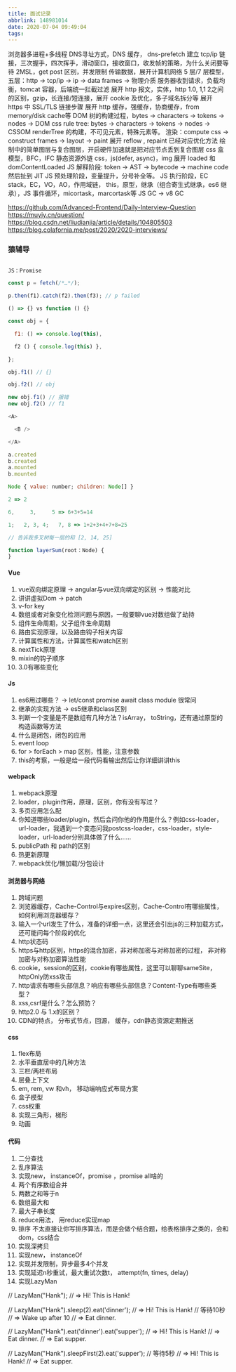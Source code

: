 ```yaml
---
title: 面试记录
abbrlink: 148981014
date: 2020-07-04 09:49:04
tags:
---
```


浏览器多进程+多线程
DNS寻址方式，DNS 缓存， dns-prefetch
建立 tcp/ip 链接，三次握手，四次挥手，滑动窗口，接收窗口，收发帧的策略，为什么关闭要等待 2MSL，get post 区别，并发限制
传输数据，展开计算机网络 5 层/7 层模型，五层：http -> tcp/ip -> ip -> data frames -> 物理介质
服务器收到请求，负载均衡，tomcat 容器，后端统一拦截过滤
展开 http 报文，实体，http 1.0, 1,1 2之间的区别，gzip，长连接/短连接，展开 cookie 及优化，多子域名拆分等
展开 https 中 SSL/TLS 链接步骤
展开 http 缓存，强缓存，协商缓存，from memory/disk cache等
DOM 树的构建过程，bytes -> characters -> tokens -> nodes -> DOM
css rule tree: bytes -> characters -> tokens -> nodes -> CSSOM
renderTree 的构建，不可见元素，特殊元素等。
渲染：compute css -> construct frames -> layout -> paint
展开 reflow , repaint 已经对应优化方法
绘制中的简单图层与复合图层，开启硬件加速就是把对应节点丢到复合图层
css 盒模型，BFC，IFC
静态资源外链 css，js(defer, async)，img
展开 loaded 和 domContentLoaded
JS 解释阶段: token -> AST -> bytecode -> machine code 然后扯到 JIT
JS 预处理阶段，变量提升，分号补全等。
JS 执行阶段，EC stack，EC，VO，AO，作用域链， this，原型，继承（组合寄生式继承，es6 继承），JS 事件循环，micortask，marcortask等
JS GC -> v8 GC


https://github.com/Advanced-Frontend/Daily-Interview-Question
https://muyiy.cn/question/
https://blog.csdn.net/liudianjia/article/details/104805503
https://blog.colafornia.me/post/2020/2020-interviews/

### 猿辅导

<!-- more -->

```js

JS：Promise 

const p = fetch(/*…*/);

p.then(f1).catch(f2).then(f3); // p failed

() => {} vs function () {}

const obj = {‏‎ ‎

  f1:‏‎ ‎() => console.log(this),

  f2‏‎ ‎() { console.log(this) },

};

obj.f1() // {}

obj.f2() // obj

new obj.f1() // 报错
new obj.f2() // f1

<A>

  <B />

</A>

a.created
b.created
a.mounted
b.mounted

Node { value: number; children: Node[] }

2 => 2

6,     3,     5 => 6+3+5=14

1;   2, 3, 4;   7, 8 => 1+2+3+4+7+8=25

// 告诉我多叉树每一层的和 [2, 14, 25]

function layerSum(root：Node) {
}


```


#### Vue

1. vue双向绑定原理 -> angular与vue双向绑定的区别 -> 性能对比
2. 讲讲虚拟Dom -> patch 
3. v-for key 
4. 数组或者对象变化检测问题与原因，一般要聊vue对数组做了劫持
5. 组件生命周期，父子组件生命周期
6. 路由实现原理，以及路由钩子相关内容
7. 计算属性和方法，计算属性和watch区别
8. nextTick原理
9. mixin的钩子顺序
10. 3.0有哪些变化

#### Js

1. es6用过哪些？ -> let/const  promise  await class module 很常问
2. 继承的实现方法 -> es5继承和class区别
3. 判断一个变量是不是数组有几种方法？isArray， toString，还有通过原型的构造函数等方法
4. 什么是闭包，闭包的应用
5. event loop
6. for > forEach > map  区别，性能，注意参数
7. this的考察，一般是给一段代码看输出然后让你详细讲讲this

#### webpack

1. webpack原理
2. loader，plugin作用，原理，区别，你有没有写过？
3. 多页应用怎么配
4. 你知道哪些loader/plugin，然后会问你他的作用是什么？例如css-loader，url-loader，我遇到一个变态问我postcss-loader，css-loader，style-loader，url-loader分别具体做了什么……
5. publicPath 和 path的区别
6. 热更新原理
7. webpack优化/懒加载/分包设计

#### 浏览器与网络

1. 跨域问题
2. 浏览器缓存，Cache-Control与expires区别，Cache-Control有哪些属性， 如何利用浏览器缓存？
3. 输入一个url发生了什么，准备的详细一点，这里还会引出js的三种加载方式，还可能问每个阶段的优化
4. http状态码
5. https与http区别，https的混合加密，非对称加密与对称加密的过程， 非对称加密与对称加密算法性能
6. cookie，session的区别，cookie有哪些属性，这里可以聊聊sameSite，httpOnly防xss攻击
7. http请求有哪些头部信息？响应有哪些头部信息？Content-Type有哪些类型？
8. xss,csrf是什么？怎么预防？
9. http2.0 与 1.x的区别？
10. CDN的特点， 分布式节点，回源， 缓存，cdn静态资源定期推送

#### css

1. flex布局
2. 水平垂直居中的几种方法
3. 三栏/两栏布局
4. 层叠上下文
5. em, rem, vw 和vh， 移动端响应式布局方案
6. 盒子模型
7. css权重
8. 实现三角形，梯形
9. 动画

#### 代码

1. 二分查找
2. 乱序算法
3. 实现new， instanceOf，promise ，promise all啥的
4. 两个有序数组合并
5. 两数之和等于n
6. 数组最大和
7. 最大子串长度
8. reduce用法， 用reduce实现map
9. 排序 不太直接让你写排序算法，而是会做个结合题，给表格排序之类的，会和dom，css结合
10. 实现深拷贝
11. 实现new， instanceOf
12. 实现并发限制，异步最多4个并发
13. 实现延迟n秒重试，最大重试次数t， attempt(fn, times, delay)
14. 实现LazyMan

// LazyMan("Hank"); 
// => Hi! This is Hank!

// LazyMan("Hank").sleep(2).eat('dinner');
// => Hi! This is Hank!
// 等待10秒
// => Wake up after 10
// => Eat dinner.

// LazyMan("Hank").eat('dinner').eat('supper');
// => Hi! This is Hank!
// => Eat dinner.
// => Eat supper.

// LazyMan("Hank").sleepFirst(2).eat('supper');
// 等待5秒
// => Hi! This is Hank!
// => Eat supper.